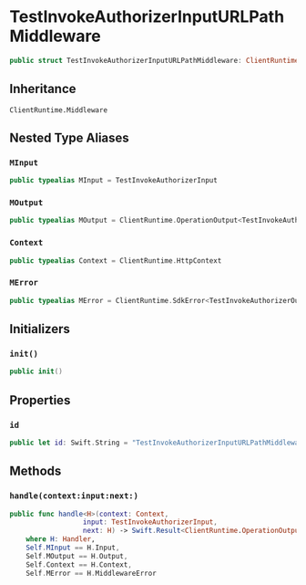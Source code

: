 # TestInvokeAuthorizerInputURLPathMiddleware

``` swift
public struct TestInvokeAuthorizerInputURLPathMiddleware: ClientRuntime.Middleware 
```

## Inheritance

`ClientRuntime.Middleware`

## Nested Type Aliases

### `MInput`

``` swift
public typealias MInput = TestInvokeAuthorizerInput
```

### `MOutput`

``` swift
public typealias MOutput = ClientRuntime.OperationOutput<TestInvokeAuthorizerOutputResponse>
```

### `Context`

``` swift
public typealias Context = ClientRuntime.HttpContext
```

### `MError`

``` swift
public typealias MError = ClientRuntime.SdkError<TestInvokeAuthorizerOutputError>
```

## Initializers

### `init()`

``` swift
public init() 
```

## Properties

### `id`

``` swift
public let id: Swift.String = "TestInvokeAuthorizerInputURLPathMiddleware"
```

## Methods

### `handle(context:input:next:)`

``` swift
public func handle<H>(context: Context,
                  input: TestInvokeAuthorizerInput,
                  next: H) -> Swift.Result<ClientRuntime.OperationOutput<TestInvokeAuthorizerOutputResponse>, MError>
    where H: Handler,
    Self.MInput == H.Input,
    Self.MOutput == H.Output,
    Self.Context == H.Context,
    Self.MError == H.MiddlewareError
```
